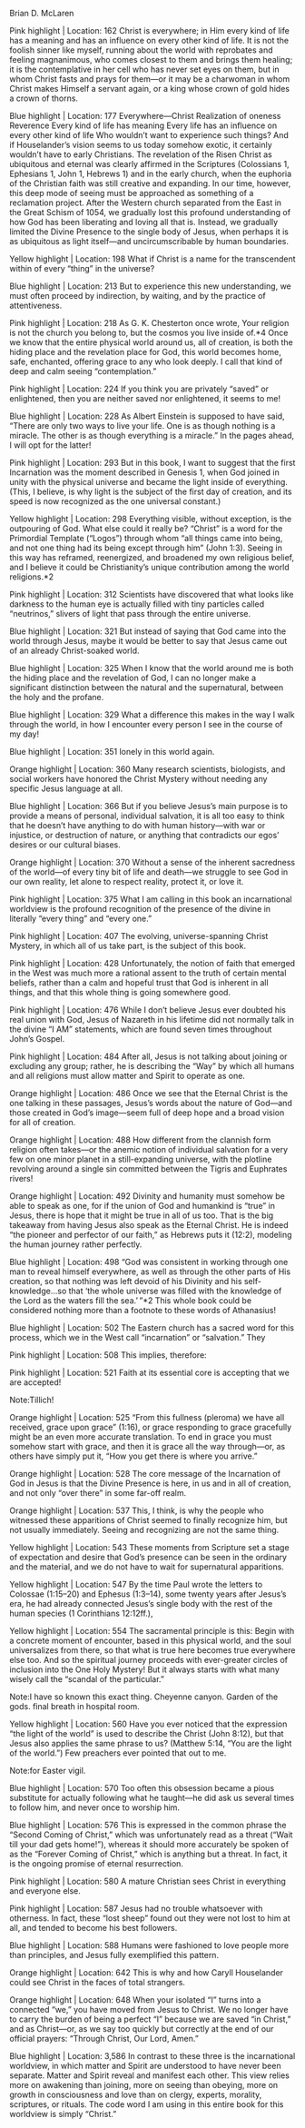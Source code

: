 Brian D. McLaren

Pink highlight | Location: 162
Christ is everywhere; in Him every kind of life has a meaning and has an influence on every other kind of life. It is not the foolish sinner like myself, running about the world with reprobates and feeling magnanimous, who comes closest to them and brings them healing; it is the contemplative in her cell who has never set eyes on them, but in whom Christ fasts and prays for them—or it may be a charwoman in whom Christ makes Himself a servant again, or a king whose crown of gold hides a crown of thorns.
                

Blue highlight | Location: 177
Everywhere—Christ Realization of oneness Reverence Every kind of life has meaning Every life has an influence on every other kind of life Who wouldn’t want to experience such things? And if Houselander’s vision seems to us today somehow exotic, it certainly wouldn’t have to early Christians. The revelation of the Risen Christ as ubiquitous and eternal was clearly affirmed in the Scriptures (Colossians 1, Ephesians 1, John 1, Hebrews 1) and in the early church, when the euphoria of the Christian faith was still creative and expanding. In our time, however, this deep mode of seeing must be approached as something of a reclamation project. After the Western church separated from the East in the Great Schism of 1054, we gradually lost this profound understanding of how God has been liberating and loving all that is. Instead, we gradually limited the Divine Presence to the single body of Jesus, when perhaps it is as ubiquitous as light itself—and uncircumscribable by human boundaries.
                

Yellow highlight | Location: 198
What if Christ is a name for the transcendent within of every “thing” in the universe?
                

Blue highlight | Location: 213
But to experience this new understanding, we must often proceed by indirection, by waiting, and by the practice of attentiveness.
                

Pink highlight | Location: 218
As G. K. Chesterton once wrote, Your religion is not the church you belong to, but the cosmos you live inside of.*4 Once we know that the entire physical world around us, all of creation, is both the hiding place and the revelation place for God, this world becomes home, safe, enchanted, offering grace to any who look deeply. I call that kind of deep and calm seeing “contemplation.”
                

Pink highlight | Location: 224
If you think you are privately “saved” or enlightened, then you are neither saved nor enlightened, it seems to me!
                

Blue highlight | Location: 228
As Albert Einstein is supposed to have said, “There are only two ways to live your life. One is as though nothing is a miracle. The other is as though everything is a miracle.” In the pages ahead, I will opt for the latter!
                

Pink highlight | Location: 293
But in this book, I want to suggest that the first Incarnation was the moment described in Genesis 1, when God joined in unity with the physical universe and became the light inside of everything. (This, I believe, is why light is the subject of the first day of creation, and its speed is now recognized as the one universal constant.)
                

Yellow highlight | Location: 298
Everything visible, without exception, is the outpouring of God. What else could it really be? “Christ” is a word for the Primordial Template (“Logos”) through whom “all things came into being, and not one thing had its being except through him” (John 1:3). Seeing in this way has reframed, reenergized, and broadened my own religious belief, and I believe it could be Christianity’s unique contribution among the world religions.*2
                

Pink highlight | Location: 312
Scientists have discovered that what looks like darkness to the human eye is actually filled with tiny particles called “neutrinos,” slivers of light that pass through the entire universe.
                

Blue highlight | Location: 321
But instead of saying that God came into the world through Jesus, maybe it would be better to say that Jesus came out of an already Christ-soaked world.
                

Blue highlight | Location: 325
When I know that the world around me is both the hiding place and the revelation of God, I can no longer make a significant distinction between the natural and the supernatural, between the holy and the profane.
                

Blue highlight | Location: 329
What a difference this makes in the way I walk through the world, in how I encounter every person I see in the course of my day!
                

Blue highlight | Location: 351
lonely in this world again.
                

Orange highlight | Location: 360
Many research scientists, biologists, and social workers have honored the Christ Mystery without needing any specific Jesus language at all.
                

Blue highlight | Location: 366
But if you believe Jesus’s main purpose is to provide a means of personal, individual salvation, it is all too easy to think that he doesn’t have anything to do with human history—with war or injustice, or destruction of nature, or anything that contradicts our egos’ desires or our cultural biases.
                

Orange highlight | Location: 370
Without a sense of the inherent sacredness of the world—of every tiny bit of life and death—we struggle to see God in our own reality, let alone to respect reality, protect it, or love it.
                

Pink highlight | Location: 375
What I am calling in this book an incarnational worldview is the profound recognition of the presence of the divine in literally “every thing” and “every one.”
                

Pink highlight | Location: 407
The evolving, universe-spanning Christ Mystery, in which all of us take part, is the subject of this book.
                

Pink highlight | Location: 428
Unfortunately, the notion of faith that emerged in the West was much more a rational assent to the truth of certain mental beliefs, rather than a calm and hopeful trust that God is inherent in all things, and that this whole thing is going somewhere good.
                

Pink highlight | Location: 476
While I don’t believe Jesus ever doubted his real union with God, Jesus of Nazareth in his lifetime did not normally talk in the divine “I AM” statements, which are found seven times throughout John’s Gospel.
                

Pink highlight | Location: 484
After all, Jesus is not talking about joining or excluding any group; rather, he is describing the “Way” by which all humans and all religions must allow matter and Spirit to operate as one.
                

Orange highlight | Location: 486
Once we see that the Eternal Christ is the one talking in these passages, Jesus’s words about the nature of God—and those created in God’s image—seem full of deep hope and a broad vision for all of creation.
                

Orange highlight | Location: 488
How different from the clannish form religion often takes—or the anemic notion of individual salvation for a very few on one minor planet in a still-expanding universe, with the plotline revolving around a single sin committed between the Tigris and Euphrates rivers!
                

Orange highlight | Location: 492
Divinity and humanity must somehow be able to speak as one, for if the union of God and humankind is “true” in Jesus, there is hope that it might be true in all of us too. That is the big takeaway from having Jesus also speak as the Eternal Christ. He is indeed “the pioneer and perfector of our faith,” as Hebrews puts it (12:2), modeling the human journey rather perfectly.
                

Blue highlight | Location: 498
“God was consistent in working through one man to reveal himself everywhere, as well as through the other parts of His creation, so that nothing was left devoid of his Divinity and his self-knowledge…so that ‘the whole universe was filled with the knowledge of the Lord as the waters fill the sea.’ ”*2 This whole book could be considered nothing more than a footnote to these words of Athanasius!
                

Blue highlight | Location: 502
The Eastern church has a sacred word for this process, which we in the West call “incarnation” or “salvation.” They
                

Pink highlight | Location: 508
This implies, therefore:
                

Pink highlight | Location: 521
Faith at its essential core is accepting that we are accepted!
                
Note:Tillich!

Orange highlight | Location: 525
“From this fullness (pleroma) we have all received, grace upon grace” (1:16), or grace responding to grace gracefully might be an even more accurate translation. To end in grace you must somehow start with grace, and then it is grace all the way through—or, as others have simply put it, “How you get there is where you arrive.”
                

Orange highlight | Location: 528
The core message of the Incarnation of God in Jesus is that the Divine Presence is here, in us and in all of creation, and not only “over there” in some far-off realm.
                

Orange highlight | Location: 537
This, I think, is why the people who witnessed these apparitions of Christ seemed to finally recognize him, but not usually immediately. Seeing and recognizing are not the same thing.
                

Yellow highlight | Location: 543
These moments from Scripture set a stage of expectation and desire that God’s presence can be seen in the ordinary and the material, and we do not have to wait for supernatural apparitions.
                

Yellow highlight | Location: 547
By the time Paul wrote the letters to Colossae (1:15–20) and Ephesus (1:3–14), some twenty years after Jesus’s era, he had already connected Jesus’s single body with the rest of the human species (1 Corinthians 12:12ff.),
                

Yellow highlight | Location: 554
The sacramental principle is this: Begin with a concrete moment of encounter, based in this physical world, and the soul universalizes from there, so that what is true here becomes true everywhere else too. And so the spiritual journey proceeds with ever-greater circles of inclusion into the One Holy Mystery! But it always starts with what many wisely call the “scandal of the particular.”
                
Note:I have so known this exact thing. Cheyenne canyon. Garden of the gods. final breath in hospital room.

Yellow highlight | Location: 560
Have you ever noticed that the expression “the light of the world” is used to describe the Christ (John 8:12), but that Jesus also applies the same phrase to us? (Matthew 5:14, “You are the light of the world.”) Few preachers ever pointed that out to me.
                
Note:for Easter vigil.

Blue highlight | Location: 570
Too often this obsession became a pious substitute for actually following what he taught—he did ask us several times to follow him, and never once to worship him.
                

Blue highlight | Location: 576
This is expressed in the common phrase the “Second Coming of Christ,” which was unfortunately read as a threat (“Wait till your dad gets home!”), whereas it should more accurately be spoken of as the “Forever Coming of Christ,” which is anything but a threat. In fact, it is the ongoing promise of eternal resurrection.
                

Pink highlight | Location: 580
A mature Christian sees Christ in everything and everyone else.
                

Pink highlight | Location: 587
Jesus had no trouble whatsoever with otherness. In fact, these “lost sheep” found out they were not lost to him at all, and tended to become his best followers.
                

Blue highlight | Location: 588
Humans were fashioned to love people more than principles, and Jesus fully exemplified this pattern.
                

Orange highlight | Location: 642
This is why and how Caryll Houselander could see Christ in the faces of total strangers.
                

Orange highlight | Location: 648
When your isolated “I” turns into a connected “we,” you have moved from Jesus to Christ. We no longer have to carry the burden of being a perfect “I” because we are saved “in Christ,” and as Christ—or, as we say too quickly but correctly at the end of our official prayers: “Through Christ, Our Lord, Amen.”
                

Blue highlight | Location: 3,586
In contrast to these three is the incarnational worldview, in which matter and Spirit are understood to have never been separate. Matter and Spirit reveal and manifest each other. This view relies more on awakening than joining, more on seeing than obeying, more on growth in consciousness and love than on clergy, experts, morality, scriptures, or rituals. The code word I am using in this entire book for this worldview is simply “Christ.”

